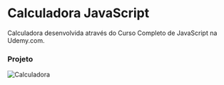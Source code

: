 # Calculadora JavaScript

Calculadora desenvolvida através do Curso Completo de JavaScript na Udemy.com.

### Projeto
![Calculadora](https://i.imgur.com/a0YVqMK.jpg)
